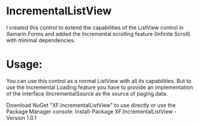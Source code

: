 # IncrementalListView
I created this control to extend the capabilities of the ListView control in Xamarin.Forms and added the Incremental scrolling feature (Infinite Scroll) with minimal dependencies.
# Usage:
You can use this control as a normal ListView with all its capabilities. But to use the Incremental Loading feature you have to provide an implementation of the interface IIncrementalSource as the source of paging data.

Download NuGet "XF.IncrementalListView" to use directly 
or use the Package Manager console:    Install-Package XF.IncrementalListView -Version 1.0.1
